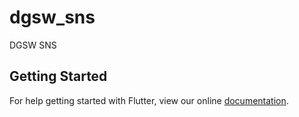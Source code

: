 # dgsw_sns

DGSW SNS

## Getting Started

For help getting started with Flutter, view our online
[documentation](https://flutter.io/).
